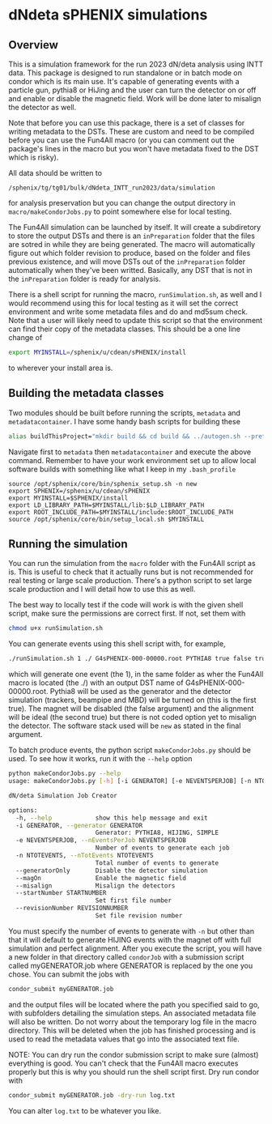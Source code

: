 # dNdeta sPHENIX simulations

## Overview

This is a simulation framework for the run 2023 dN/deta analysis using INTT data. This package is designed to run standalone or in batch mode on condor which is its main use. It's capable of generating events with a particle gun, pythia8 or HiJing and the user can turn the detector on or off and enable or disable the magnetic field. Work will be done later to misalign the detector as well.

Note that before you can use this package, there is a set of classes for writing metadata to the DSTs. These are custom and need to be compiled before you can use the Fun4All macro (or you can comment out the package's lines in the macro but you won't have metadata fixed to the DST which is risky).

All data should be written to 
```
/sphenix/tg/tg01/bulk/dNdeta_INTT_run2023/data/simulation
```
for analysis preservation but you can change the output directory in `macro/makeCondorJobs.py` to point somewhere else for local testing.

The Fun4All simulation can be launched by itself. It will create a subdiretory to store the output DSTs and there is an `inPreparation` folder that the files are sotred in while they are being generated. The macro will automatically figure out which folder revision to produce, based on the folder and files previous existence, and will move DSTs out of the `inPreparation` folder automatically when they've been writted. Basically, any DST that is not in the `inPreparation` folder is ready for analysis.

There is a shell script for running the macro, `runSimulation.sh`, as well and I would recommend using this for local testing as it will set the correct environment and write some metadata files and do and md5sum check. Note that a user will likely need to update this script so that the environment can find their copy of the metadata classes. This should be a one line change of
```bash
export MYINSTALL=/sphenix/u/cdean/sPHENIX/install
```
to wherever your install area is.

## Building the metadata classes

Two modules should be built before running the scripts, `metadata` and `metadatacontainer`. I have some handy bash scripts for building these
```bash
alias buildThisProject="mkdir build && cd build && ../autogen.sh --prefix=$MYINSTALL && make && make install && cd ../"
```
Navigate first to `metadata` then `metadatacontainer` and execute the above command. Remember to have your work environment set up to allow local software builds with something like what I keep in my `.bash_profile`
```
source /opt/sphenix/core/bin/sphenix_setup.sh -n new
export SPHENIX=/sphenix/u/cdean/sPHENIX
export MYINSTALL=$SPHENIX/install
export LD_LIBRARY_PATH=$MYINSTALL/lib:$LD_LIBRARY_PATH
export ROOT_INCLUDE_PATH=$MYINSTALL/include:$ROOT_INCLUDE_PATH
source /opt/sphenix/core/bin/setup_local.sh $MYINSTALL
```

## Running the simulation

You can run the simulation from the `macro` folder with the Fun4All script as is. This is useful to check that it actually runs but is not recommended for real testing or large scale production. There's a python script to set large scale production and I will detail how to use this as well. 

The best way to locally test if the code will work is with the given shell script, make sure the permissions are correct first. If not, set them with
```bash
chmod u+x runSimulation.sh
```
You can generate events using this shell script with, for example, 
```bash
./runSimulation.sh 1 ./ G4sPHENIX-000-00000.root PYTHIA8 true false true new
```
which will generate one event (the 1), in the same folder as wher the Fun4All macro is located (the ./) with an output DST name of G4sPHENIX-000-00000.root. Pythia8 will be used as the generator and the detector simulation (trackers, beampipe and MBD) will be turned on (this is the first true). The magnet will be disabled (the false argument) and the alignment will be ideal (the second true) but there is not coded option yet to misalign the detector. The software stack used will be `new` as stated in the final argument.

To batch produce events, the python script `makeCondorJobs.py` should be used. To see how it works, run it with the `--help` option
```bash
python makeCondorJobs.py --help
usage: makeCondorJobs.py [-h] [-i GENERATOR] [-e NEVENTSPERJOB] [-n NTOTEVENTS] [--generatorOnly] [--magOn] [--misalign] [--startNumber STARTNUMBER] [--revisionNumber REVISIONNUMBER]

dN/deta Simulation Job Creator

options:
  -h, --help            show this help message and exit
  -i GENERATOR, --generator GENERATOR
                        Generator: PYTHIA8, HIJING, SIMPLE
  -e NEVENTSPERJOB, --nEventsPerJob NEVENTSPERJOB
                        Number of events to generate each job
  -n NTOTEVENTS, --nTotEvents NTOTEVENTS
                        Total number of events to generate
  --generatorOnly       Disable the detector simulation
  --magOn               Enable the magnetic field
  --misalign            Misalign the detectors
  --startNumber STARTNUMBER
                        Set first file number
  --revisionNumber REVISIONNUMBER
                        Set file revision number
```

You must specify the number of events to generate with `-n` but other than that it will default to generate HIJING events with the magnet off with full simulation and perfect alignment. After you execute the script, you will have a new folder in that directory called `condorJob` with a submission script called myGENERATOR.job where GENERATOR is replaced by the one you chose. You can submit the jobs with
```bash
condor_submit myGENERATOR.job
```
and the output files will be located where the path you specified said to go, with subfolders detailing the simulation steps. An associated metadata file will also be written. Do not worry about the temporary log file in the macro directory. This will be deleted when the job has finished processing and is used to read the metadata values that go into the associated text file.

NOTE: You can dry run the condor submission script to make sure (almost) everything is good. You can't check that the Fun4All macro executes properly but this is why you should run the shell script first. Dry run condor with
```bash
condor_submit myGENERATOR.job -dry-run log.txt
```
You can alter `log.txt` to be whatever you like.
